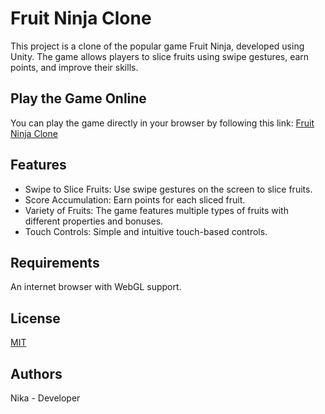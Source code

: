 # Fruit Ninja Clone

This project is a clone of the popular game Fruit Ninja, developed using Unity. The game allows players to slice fruits using swipe gestures, earn points, and improve their skills.

## Play the Game Online

You can play the game directly in your browser by following this link: [Fruit Ninja Clone](https://n1kakk.itch.io/fruit-ninja-clone)


## Features

* Swipe to Slice Fruits: Use swipe gestures on the screen to slice fruits.
* Score Accumulation: Earn points for each sliced fruit.
* Variety of Fruits: The game features multiple types of fruits with different properties and bonuses.
* Touch Controls: Simple and intuitive touch-based controls.

## Requirements

An internet browser with WebGL support.

## License

[MIT](https://choosealicense.com/licenses/mit/)


## Authors
Nika - Developer
